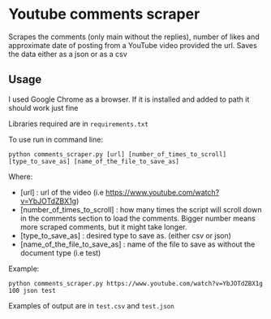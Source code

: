 # Youtube comments scraper

Scrapes the comments (only main without the replies), number of likes and approximate date of posting from a YouTube video
provided the url. Saves the data either as a json or as a csv

## Usage 

I used Google Chrome as a browser. If it is installed and added to path it should work just fine 

Libraries required are in ``` requirements.txt ```

To use run in command line: 

```
python comments_scraper.py [url] [number_of_times_to_scroll] [type_to_save_as] [name_of_the_file_to_save_as] 
```
Where:

- [url] : url of the video (i.e https://www.youtube.com/watch?v=YbJOTdZBX1g)
- [number_of_times_to_scroll] : how many times the script will scroll down in the comments section to load the comments. 
Bigger number means more scraped comments, but it might take longer.
- [type_to_save_as] : desired type to save as. (either csv or json)
- [name_of_the_file_to_save_as] : name of the file to save as without the document type (i.e test)

Example:

```
python comments_scraper.py https://www.youtube.com/watch?v=YbJOTdZBX1g 100 json test 
```
Examples of output are in ```test.csv``` and ```test.json```